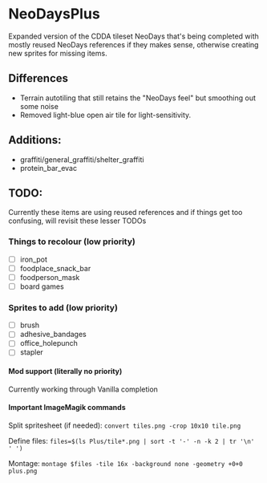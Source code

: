 # NeoDaysPlus
Expanded version of the CDDA tileset NeoDays that's being completed with mostly reused NeoDays references if they makes sense, otherwise creating new sprites for missing items.

## Differences
- Terrain autotiling that still retains the "NeoDays feel" but smoothing out some noise
- Removed light-blue open air tile for light-sensitivity.

## Additions:
- graffiti/general_graffiti/shelter_graffiti
- protein_bar_evac

## TODO:
Currently these items are using reused references and if things get too confusing, will revisit these lesser TODOs

### Things to recolour (low priority)
- [ ] iron_pot
- [ ] foodplace_snack_bar
- [ ] foodperson_mask
- [ ] board games

### Sprites to add (low priority)
- [ ] brush
- [ ] adhesive_bandages
- [ ] office_holepunch
- [ ] stapler

#### Mod support (literally no priority)
Currently working through Vanilla completion

#### Important ImageMagik commands
Split spritesheet (if needed): `convert tiles.png -crop 10x10 tile.png`

Define files: `files=$(ls Plus/tile*.png | sort -t '-' -n -k 2 | tr '\n' ' ')`

Montage: `montage $files -tile 16x -background none -geometry +0+0 plus.png`

